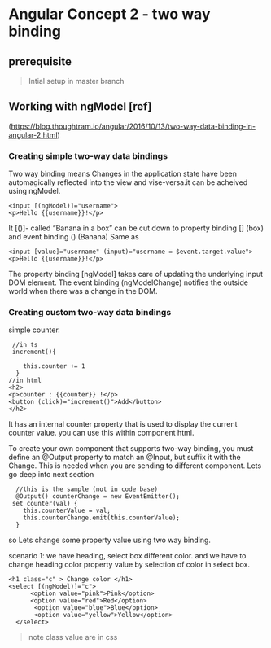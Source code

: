 # Angular Concept 2 - two way binding
## prerequisite
>Intial setup in master branch

## Working with ngModel [ref]
(https://blog.thoughtram.io/angular/2016/10/13/two-way-data-binding-in-angular-2.html)

### Creating simple two-way data bindings 

Two way binding means Changes in the application state have been automagically reflected into the view and vise-versa.it can be acheived using ngModel.

```
<input [(ngModel)]="username">
<p>Hello {{username}}!</p>
```
It [()]- called “Banana in a box” can be cut down  to property binding [] (box) and event binding () (Banana)
Same as

```
<input [value]="username" (input)="username = $event.target.value">
<p>Hello {{username}}!</p>
```

 The property binding [ngModel] takes care of updating the underlying input DOM element. The event binding (ngModelChange) notifies the outside world when there was a change in the DOM.

### Creating custom two-way data bindings 

simple counter. 
```
 //in ts
 increment(){
  
    this.counter += 1
  }
//in html
<h2>
<p>counter : {{counter}} !</p>
<button (click)="increment()">Add</button>
</h2>
```

It has an internal counter property that is used to display the current counter value. you can use this within component html. 

 To create your own component that supports two-way binding, you must define an @Output property to match an @Input, but suffix it with the Change. This is needed when you are sending to different component. Lets go deep into next section

```
  //this is the sample (not in code base)
  @Output() counterChange = new EventEmitter();
 set counter(val) {
    this.counterValue = val;
    this.counterChange.emit(this.counterValue);
  }

```

so Lets change some property value using two way binding. 

scenario 1: we have heading, select box different color. and we have to change heading color property value by selection of color in select box.

 ```
<h1 class="c" > Change color </h1>
 <select [(ngModel)]="c">
       <option value="pink">Pink</option>
       <option value="red">Red</option>
        <option value="blue">Blue</option>
        <option value="yellow">Yellow</option>
   </select>
```

>note class value are in css
 
 